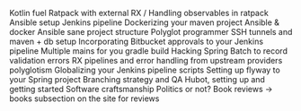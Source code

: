 Kotlin fuel
Ratpack with external RX / Handling observables in ratpack
Ansible setup
Jenkins pipeline
Dockerizing your maven project
Ansible & docker
Ansible sane project structure
Polyglot programmer
SSH tunnels and maven + db setup
Incorporating Bitbucket approvals to your Jenkins pipeline
Multiple mains for you gradle build
Hacking Spring Batch to record validation errors
RX pipelines and error handling from upstream providers
polyglotism
Globalizing your Jenkins pipeline scripts
Setting up flyway to your Spring project
Branching strategy and QA
Hubot, setting up and getting started
Software craftsmanship 
Politics or not?
Book reviews -> books subsection on the site for reviews
